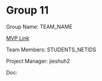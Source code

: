 # Group 11
Group Name: TEAM_NAME

[MVP Link](https://docs.google.com/document/d/1D1e8OrSayFDIstlgwfkcVtGY27YF5YW0XPu-Luqeqgw/edit)

Team Members: STUDENTS_NETIDS

Project Manager: jieshuh2

Doc: 
